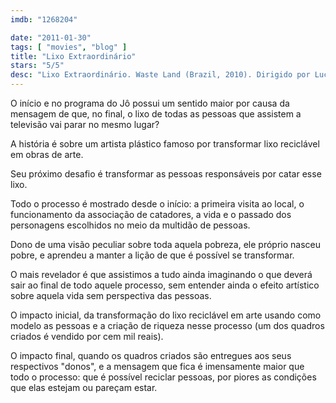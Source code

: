 ```yaml
---
imdb: "1268204"

date: "2011-01-30"
tags: [ "movies", "blog" ]
title: "Lixo Extraordinário"
stars: "5/5"
desc: "Lixo Extraordinário. Waste Land (Brazil, 2010). Dirigido por Lucy Walker, Karen Harley, João Jardim. Com Vik Muniz."
---
```

O início e no programa do Jô possui um sentido maior por causa da mensagem de que, no final, o lixo de todas as pessoas que assistem a televisão vai parar no mesmo lugar?

A história é sobre um artista plástico famoso por transformar lixo reciclável em obras de arte.

Seu próximo desafio é transformar as pessoas responsáveis por catar esse lixo.

Todo o processo é mostrado desde o início: a primeira visita ao local, o funcionamento da associação de catadores, a vida e o passado dos personagens escolhidos no meio da multidão de pessoas.

Dono de uma visão peculiar sobre toda aquela pobreza, ele próprio nasceu pobre, e aprendeu a manter a lição de que é possível se transformar.

O mais revelador é que assistimos a tudo ainda imaginando o que deverá sair ao final de todo aquele processo, sem entender ainda o efeito artístico sobre aquela vida sem perspectiva das pessoas.

O impacto inicial, da transformação do lixo reciclável em arte usando como modelo as pessoas e a criação de riqueza nesse processo (um dos quadros criados é vendido por cem mil reais).

O impacto final, quando os quadros criados são entregues aos seus respectivos "donos", e a mensagem que fica é imensamente maior que todo o processo: que é possível reciclar pessoas, por piores as condições que elas estejam ou pareçam estar.

